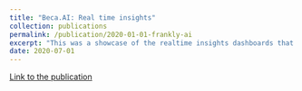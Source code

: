 ```yaml
---
title: "Beca.AI: Real time insights"
collection: publications
permalink: /publication/2020-01-01-frankly-ai
excerpt: "This was a showcase of the realtime insights dashboards that were built as part of the frankly.ai project. All visualisations were built in powerbi<br/><img src='/images/franklyai.png'>"
date: 2020-07-01
---
```


[Link to the publication](http://pirunthan-bot.github.io/files/202007-Frankly-Dashboard.pdf)
